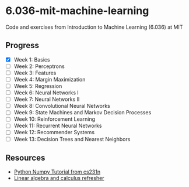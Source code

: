# 6.036-mit-machine-learning
Code and exercises from Introduction to Machine Learning (6.036) at MIT

## Progress

- [x] Week 1: Basics
- [ ] Week 2: Perceptrons
- [ ] Week 3: Features
- [ ] Week 4: Margin Maximization
- [ ] Week 5: Regression
- [ ] Week 6: Neural Networks I
- [ ] Week 7: Neural Networks II
- [ ] Week 8: Convolutional Neural Networks
- [ ] Week 9: State Machines and Markov Decision Processes
- [ ] Week 10: Reinforcement Learning
- [ ] Week 11: Recurrent Neural Networks
- [ ] Week 12: Recommender Systems
- [ ] Week 13: Decision Trees and Nearest Neighbors

## Resources
- [Python Numpy Tutorial from cs231n](https://cs231n.github.io/python-numpy-tutorial/)
- [Linear algebra and calculus refresher](https://stanford.edu/~shervine/teaching/cs-229/refresher-algebra-calculus)